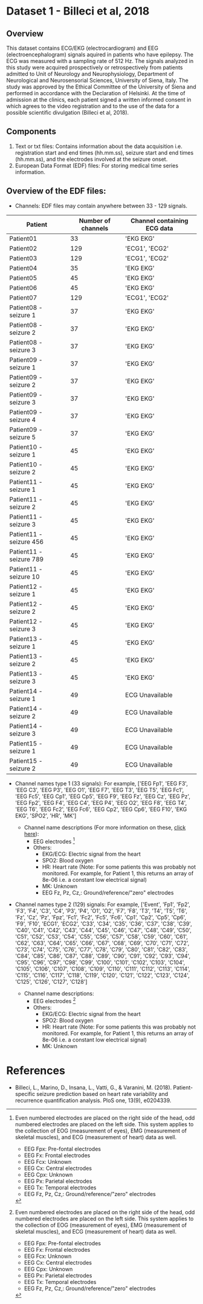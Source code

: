 # Dataset 1 - Billeci et al, 2018

## Overview
This dataset contains ECG/EKG (electrocardiogram) and EEG (electroencephalogram) signals aquired in patients who have epilepsy. The ECG was measured with a sampling rate of 512 Hz. The signals analyzed in this study were acquired prospectively or retrospectively from patients admitted to Unit of Neurology and Neurophysiology, Department of Neurological and Neurosensorial Sciences, University of Siena, Italy. The study was approved by the Ethical Committee of the University of Siena and performed in accordance with the Declaration of Helsinki. At the time of admission at the clinics, each patient signed a written informed consent in which agrees to the video registration and to the use of the data for a possible scientific divulgation (Billeci et al, 2018).

## Components
1. Text or txt files: Contains information about the data acquisition i.e. registration start and end times (hh.mm.ss), seizure start and end times (hh.mm.ss), and the electrodes involved at the seizure onset.
2. European Data Format (EDF) files: For storing medical time series information.

## Overview of the EDF files:
- Channels: EDF files may contain anywhere between 33 - 129 signals.

| Patient      | Number of channels | Channel containing ECG data |
| ------------ | ------------------ | --------------------------- |
| Patient01   | 33  | 'EKG EKG'      |
| Patient02   | 129 | 'ECG1', 'ECG2' |
| Patient03   | 129 | 'ECG1', 'ECG2' |
| Patient04   | 35  | 'EKG EKG'      |
| Patient05   | 45  | 'EKG EKG'      |
| Patient06   | 45  | 'EKG EKG'      |
| Patient07   | 129 | 'ECG1', 'ECG2' |
| Patient08 - seizure 1   | 37  | 'EKG EKG'      |
| Patient08 - seizure 2   | 37  | 'EKG EKG'      |
| Patient08 - seizure 3   | 37  | 'EKG EKG'      |
| Patient09 - seizure 1  | 37  | 'EKG EKG'      |
| Patient09 - seizure 2  | 37  | 'EKG EKG'      |
| Patient09 - seizure 3  | 37  | 'EKG EKG'      |
| Patient09 - seizure 4  | 37  | 'EKG EKG'      |
| Patient09 - seizure 5  | 37  | 'EKG EKG'      |
| Patient10 - seizure 1  | 45  | 'EKG EKG'      |
| Patient10 - seizure 2  | 45  | 'EKG EKG'      |
| Patient11 - seizure 1  | 45  | 'EKG EKG'      |
| Patient11 - seizure 2  | 45  | 'EKG EKG'      |
| Patient11 - seizure 3  | 45  | 'EKG EKG'      |
| Patient11 - seizure 456| 45  | 'EKG EKG'      |
| Patient11 - seizure 789| 45  | 'EKG EKG'      |
| Patient11 - seizure 10 | 45  | 'EKG EKG'      |
| Patient12 - seizure 1  | 45  | 'EKG EKG'      |
| Patient12 - seizure 2  | 45  | 'EKG EKG'      |
| Patient12 - seizure 3  | 45  | 'EKG EKG'      |
| Patient13 - seizure 1  | 45  | 'EKG EKG'      |
| Patient13 - seizure 2  | 45  | 'EKG EKG'      |
| Patient13 - seizure 3  | 45  | 'EKG EKG'      |
| Patient14 - seizure 1  | 49  | ECG Unavailable|
| Patient14 - seizure 2  | 49  | ECG Unavailable|
| Patient14 - seizure 3  | 49  | ECG Unavailable|
| Patient15 - seizure 1  | 49  | ECG Unavailable|
| Patient15 - seizure 2  | 49  | ECG Unavailable|

- Channel names type 1 (33 signals): For example, ['EEG Fp1', 'EEG F3', 'EEG C3', 'EEG P3', 'EEG O1', 'EEG F7', 'EEG T3', 'EEG T5', 'EEG Fc1', 'EEG Fc5', 'EEG Cp1', 'EEG Cp5', 'EEG F9', 'EEG Fz', 'EEG Cz', 'EEG Pz', 'EEG Fp2', 'EEG F4', 'EEG C4', 'EEG P4', 'EEG O2', 'EEG F8', 'EEG T4', 'EEG T6', 'EEG Fc2', 'EEG Fc6', 'EEG Cp2', 'EEG Cp6', 'EEG F10', 'EKG EKG', 'SPO2', 'HR', 'MK']
    - Channel name descriptions (For more information on these, [click here](https://en.wikipedia.org/wiki/10%E2%80%9320_system_(EEG)#Electrode_labeling)):
        - EEG electrodes [^1] 
        [^1]: Even numbered electrodes are placed on the right side of the head, odd numbered electrodes are placed on the left side. This system applies to the collection of EOG (measurement of eyes), EMG (measurement of skeletal muscles), and ECG (measurement of heart) data as well.

            - EEG Fpx: Pre-fontal electrodes
            - EEG Fx: Frontal electrodes
            - EEG Fcx: Unknown
            - EEG Cx: Central electrodes
            - EEG Cpx: Unknown
            - EEG Px: Parietal electrodes
            - EEG Tx: Temporal electrodes
            - EEG Fz, Pz, Cz,: Ground/reference/"zero" electrodes
        - Others:
            - EKG/ECG: Electric signal from the heart
            - SPO2: Blood oxygen
            - HR: Heart rate (Note: For some patients this was probably not monitored. For example, for Patient 1, this returns an array of 8e-06 i.e. a constant low electrical signal)
            - MK: Unknown
            - EEG Fz, Pz, Cz,: Ground/reference/"zero" electrodes

- Channel names type 2 (129) signals: For example, ['Event', 'Fp1', 'Fp2', 'F3', 'F4', 'C3', 'C4', 'P3', 'P4', 'O1', 'O2', 'F7', 'F8', 'T3', 'T4', 'T5', 'T6', 'Fz', 'Cz', 'Pz', 'Fpz', 'Fc1', 'Fc2', 'Fc5', 'Fc6', 'Cp1', 'Cp2', 'Cp5', 'Cp6', 'F9', 'F10', 'ECG1', 'ECG2', 'C33', 'C34', 'C35', 'C36', 'C37', 'C38', 'C39', 'C40', 'C41', 'C42', 'C43', 'C44', 'C45', 'C46', 'C47', 'C48', 'C49', 'C50', 'C51', 'C52', 'C53', 'C54', 'C55', 'C56', 'C57', 'C58', 'C59', 'C60', 'C61', 'C62', 'C63', 'C64', 'C65', 'C66', 'C67', 'C68', 'C69', 'C70', 'C71', 'C72', 'C73', 'C74', 'C75', 'C76', 'C77', 'C78', 'C79', 'C80', 'C81', 'C82', 'C83', 'C84', 'C85', 'C86', 'C87', 'C88', 'C89', 'C90', 'C91', 'C92', 'C93', 'C94', 'C95', 'C96', 'C97', 'C98', 'C99', 'C100', 'C101', 'C102', 'C103', 'C104', 'C105', 'C106', 'C107', 'C108', 'C109', 'C110', 'C111', 'C112', 'C113', 'C114', 'C115', 'C116', 'C117', 'C118', 'C119', 'C120', 'C121', 'C122', 'C123', 'C124', 'C125', 'C126', 'C127', 'C128']
    - Channel name descriptions:
        - EEG electrodes [^1] 
        [^1]: Even numbered electrodes are placed on the right side of the head, odd numbered electrodes are placed on the left side. This system applies to the collection of EOG (measurement of eyes), EMG (measurement of skeletal muscles), and ECG (measurement of heart) data as well.

            - Fpx: Pre-fontal electrodes
            - Fx: Frontal electrodes
            - Ox: Occipital electrodes
            - Tx: Temporal electrodes
            - Px: Parietal electrodes

        - Others:
            - EKG/ECG: Electric signal from the heart
            - SPO2: Blood oxygen
            - HR: Heart rate (Note: For some patients this was probably not monitored. For example, for Patient 1, this returns an array of 8e-06 i.e. a constant low electrical signal)
            - MK: Unknown

# References
- Billeci, L., Marino, D., Insana, L., Vatti, G., & Varanini, M. (2018). Patient-specific seizure prediction based on heart rate variability and recurrence quantification analysis. PloS one, 13(9), e0204339.